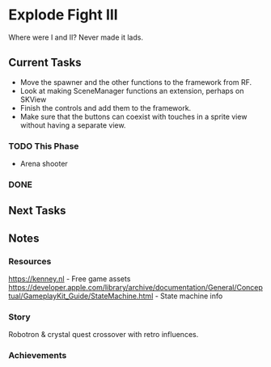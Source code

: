 # Explode Fight III
Where were I and II? Never made it lads.

## Current Tasks
- Move the spawner and the other functions to the framework from RF.
- Look at making SceneManager functions an extension, perhaps on SKView
- Finish the controls and add them to the framework.
- Make sure that the buttons can coexist with touches in a sprite view without having a separate view.

### TODO This Phase
- Arena shooter

### DONE

## Next Tasks

## Notes

### Resources
https://kenney.nl - Free game assets  
https://developer.apple.com/library/archive/documentation/General/Conceptual/GameplayKit_Guide/StateMachine.html - State machine info  

### Story
Robotron & crystal quest crossover with retro influences.

### Achievements
